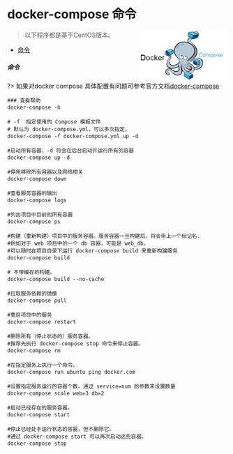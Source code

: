 # docker-compose 命令

<img src="./images/docker-compose.png" style="width:200px;float: right" class="no-zoom" />

> 以下程序都是基于CentOS版本。

* [命令](/cmd/docker-compose-cmd?id=命令)

##### 命令

?> 如果对docker compose 具体配置有问题可参考官方文档[docker-compose](https://docs.docker.com/compose/compose-file/)

``` shell
### 查看帮助
docker-compose -h

# -f  指定使用的 Compose 模板文件
# 默认为 docker-compose.yml，可以多次指定。
docker-compose -f docker-compose.yml up -d 

#启动所有容器，-d 将会在后台启动并运行所有的容器
docker-compose up -d

#停用移除所有容器以及网络相关
docker-compose down

#查看服务容器的输出
docker-compose logs

#列出项目中目前的所有容器
docker-compose ps

#构建（重新构建）项目中的服务容器。服务容器一旦构建后，将会带上一个标记名.
#例如对于 web 项目中的一个 db 容器，可能是 web_db。
#可以随时在项目目录下运行 docker-compose build 来重新构建服务
docker-compose build

# 不带缓存的构建。
docker-compose build --no-cache

#拉取服务依赖的镜像
docker-compose pull

#重启项目中的服务
docker-compose restart

#删除所有（停止状态的）服务容器。
#推荐先执行 docker-compose stop 命令来停止容器。
docker-compose rm 

#在指定服务上执行一个命令。
docker-compose run ubuntu ping docker.com

#设置指定服务运行的容器个数。通过 service=num 的参数来设置数量
docker-compose scale web=3 db=2

#启动已经存在的服务容器。
docker-compose start

#停止已经处于运行状态的容器，但不删除它。
#通过 docker-compose start 可以再次启动这些容器。
docker-compose stop
```
